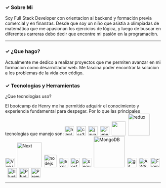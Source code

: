 ### ✓ Sobre Mi
<p> Soy Full Stack Developer con orientacion al backend y formación previa comercial y en finanzas. Desde que soy un niño que asistia a olimpíadas de matemática que me apasionan los ejercicios de lógica, y luego de buscar en diferentes carreras debo decir que encontre mi pasión en la programaciòn. </p>
<hr/>

### ✓ ¿Que hago?

Actualmente me dedico a realizar proyectos que me permiten avanzar en mi formacion como desarrollador web. Me fascina poder encontrar la solucion a los problemas de la vida con código.

### ✓ Tecnologías y Herramientas
¿Que tecnologias uso?

El bootcamp de Henry me ha permitido adquirir el conocimiento y experiencia fundamental para despegar. Por lo que las principales tecnologias que manejo son:
<a href="https://www.w3schools.org/html/" target="_blank"> <img src="https://upload.wikimedia.org/wikipedia/commons/thumb/3/38/HTML5_Badge.svg/600px-HTML5_Badge.svg.png" alt="html5" width="30" width="30"/></a>&nbsp;
<a href="https://www.w3schools.com/css/" target="_blank"> <img src="https://cdn4.iconfinder.com/data/icons/social-media-logos-6/512/121-css3-512.png" alt="css3" width="30" width="30"/></a>&nbsp;
<a href="https://developer.mozilla.org/en-US/docs/Web/JavaScript" target="_blank"> <img src="https://upload.wikimedia.org/wikipedia/commons/thumb/9/99/Unofficial_JavaScript_logo_2.svg/1024px-Unofficial_JavaScript_logo_2.svg.png" alt="javascript" width="30" width="30"/></a>&nbsp;
<a href="https://www.typescriptlang.org/" target="_blank"> <img src="https://upload.wikimedia.org/wikipedia/commons/thumb/4/4c/Typescript_logo_2020.svg/800px-Typescript_logo_2020.svg.png" alt="TypeScript" width="30" width="30"/></a>&nbsp;
<a href="https://reactjs.org/" target="_blank"> <img src="https://upload.wikimedia.org/wikipedia/commons/a/a7/React-icon.svg" width="45" width="30"/></a>&nbsp; 
<a href="https://redux.js.org" target="_blank"> <img src="https://upload.wikimedia.org/wikipedia/commons/4/49/Redux.png" alt="redux" width="70" height="auto"/></a>&nbsp;
<a href="https://vuejs.org/" target="_blank"> <img src="https://upload.wikimedia.org/wikipedia/commons/9/95/Vue.js_Logo_2.svg" alt="Vue.js" width="30" width="30"/></a>&nbsp;
<a href="https://nextjs.org/" target="_blank"> <img src="https://upload.wikimedia.org/wikipedia/commons/thumb/8/8e/Nextjs-logo.svg/1920px-Nextjs-logo.svg.png" alt="Next" width="80" height="auto"/></a>&nbsp; 
<a href="https://nodejs.org" target="_blank"> <img src="https://www.vectorlogo.zone/logos/nodejs/nodejs-icon.svg" alt="nodejs" width= "40" width="30"/></a>&nbsp;
<a href="https://expressjs.com" target="_blank"> <img src="https://www.vectorlogo.zone/logos/expressjs/expressjs-icon.svg" alt="express" width="30" width="30"/></a>&nbsp; 
<a href="https://www.postgresql.org" target="_blank"> <img src="https://upload.wikimedia.org/wikipedia/commons/thumb/2/29/Postgresql_elephant.svg/1200px-Postgresql_elephant.svg.png" alt="postgresql" width="30" width="30"/></a>&nbsp; 
<a href="https://sequelize.org" target="_blank"> <img src="https://www.vectorlogo.zone/logos/sequelizejs/sequelizejs-icon.svg" alt="sequelize" width="30" width="30"/></a>&nbsp;
<a href="https://www.mongodb.com/" target="_blank"> <img src="https://upload.wikimedia.org/wikipedia/commons/9/93/MongoDB_Logo.svg" alt="MongoDB" width="100" height="auto"/></a>&nbsp;
<a href="https://git-scm.com/" target="_blank"> <img src="https://www.vectorlogo.zone/logos/git-scm/git-scm-icon.svg" alt="git" width="30" width="30"/></a>&nbsp;
<a href="https://aws.amazon.com/" target="_blank"><img src="https://upload.wikimedia.org/wikipedia/commons/9/93/Amazon_Web_Services_Logo.svg" alt="AWS" width="30" width="30"/></a>&nbsp;
<a href="https://www.figma.com/" target="_blank"> <img src="https://upload.wikimedia.org/wikipedia/commons/3/33/Figma-logo.svg" alt="Figma" width="30" width="30"/></a>&nbsp;
<a href="https://www.adobe.com/products/illustrator.html" target="_blank"> <img src="https://upload.wikimedia.org/wikipedia/commons/f/fb/Adobe_Illustrator_CC_icon.svg" alt="Illustrator" width="30" width="30"/></a>&nbsp;
<a href="https://www.adobe.com/products/photoshop.html" target="_blank"> <img src="https://upload.wikimedia.org/wikipedia/commons/a/af/Adobe_Photoshop_CC_icon.svg" alt="Photoshop" width="30" width="30"/></a>&nbsp;
<a href="https://www.adobe.com/products/premiere.html" target="_blank"> <img src="https://upload.wikimedia.org/wikipedia/commons/4/40/Adobe_Premiere_Pro_CC_icon.svg" alt="Premiere Pro" width="30" width="30"/></a>&nbsp;
<hr/>
